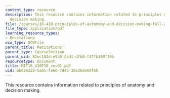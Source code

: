 ```yaml
---
content_type: resource
description: This resource contains information related to principles of anatomy and
  decision making.
file: /courses/16-410-principles-of-autonomy-and-decision-making-fall-2010/bb02e3225a65fe667d433de36de60fbb_MIT16_410F10_rec01.pdf
file_type: application/pdf
learning_resource_types:
- Recitations
ocw_type: OCWFile
parent_title: Recitations
parent_type: CourseSection
parent_uid: 82ec102d-e9a6-4ed1-dfb0-f47fb309f39b
resourcetype: Document
title: MIT16_410F10_rec01.pdf
uid: bb02e322-5a65-fe66-7d43-3de36de60fbb
---
```

This resource contains information related to principles of anatomy and decision making.

